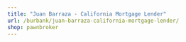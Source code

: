 ```yaml
---
title: "Juan Barraza - California Mortgage Lender"
url: /burbank/juan-barraza-california-mortgage-lender/
shop: pawnbroker
---
```

